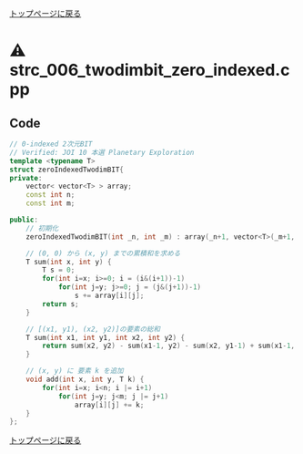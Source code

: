 <!-- mathjax config similar to math.stackexchange -->
<script type="text/x-mathjax-config">
  MathJax.Hub.Config({ tex2jax: { inlineMath: [ ['$','$'] ] } });
</script>
<script type="text/javascript"
  src="http://cdn.mathjax.org/mathjax/latest/MathJax.js?config=TeX-AMS_HTML">
</script>
<meta http-equiv="X-UA-Compatible" CONTENT="IE=EmulateIE7" />

<script type="text/javascript" src="https://cdnjs.cloudflare.com/ajax/libs/jquery/3.4.1/jquery.min.js"></script>
<link rel="stylesheet" href="../css/copy-button.css" />
<script type="text/javascript" src="../js/balloons.js"></script>
<script type="text/javascript" src="../js/copy-button.js"></script>



[トップページに戻る](../index.html)

# :warning: strc\_006\_twodimbit\_zero\_indexed.cpp

## Code

```cpp
// 0-indexed 2次元BIT
// Verified: JOI 10 本選 Planetary Exploration
template <typename T>
struct zeroIndexedTwodimBIT{
private:
    vector< vector<T> > array;
    const int n;
    const int m;

public:
    // 初期化
    zeroIndexedTwodimBIT(int _n, int _m) : array(_n+1, vector<T>(_m+1, 0)), n(_n), m(_m) {}

    // (0, 0) から (x, y) までの累積和を求める
    T sum(int x, int y) {
        T s = 0;
        for(int i=x; i>=0; i = (i&(i+1))-1)
            for(int j=y; j>=0; j = (j&(j+1))-1)
                s += array[i][j];
        return s;
    }

    // [(x1, y1), (x2, y2)]の要素の総和
    T sum(int x1, int y1, int x2, int y2) {
        return sum(x2, y2) - sum(x1-1, y2) - sum(x2, y1-1) + sum(x1-1, y1-1);
    }

    // (x, y) に 要素 k を追加
    void add(int x, int y, T k) {
        for(int i=x; i<n; i |= i+1)
            for(int j=y; j<m; j |= j+1)
                array[i][j] += k;
    }
};
```

[トップページに戻る](../index.html)
